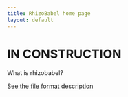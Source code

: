 ```yaml
---
title: RhizoBabel home page
layout: default
---
```



IN CONSTRUCTION
============================


What is rhizobabel?


[See the file format description](format)
